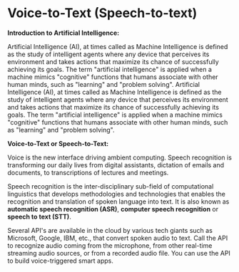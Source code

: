 # **Voice-to-Text (Speech-to-text)**

**Introduction to Artificial Intelligence:**

Artificial Intelligence (AI), at times called as Machine Intelligence is defined as the study of intelligent agents where any device that perceives its environment and takes actions that maximize its chance of successfully achieving its goals. The term &quot;artificial intelligence&quot; is applied when a machine mimics &quot;cognitive&quot; functions that humans associate with other human minds, such as &quot;learning&quot; and &quot;problem solving&quot;. Artificial Intelligence (AI), at times called as Machine Intelligence is defined as the study of intelligent agents where any device that perceives its environment and takes actions that maximize its chance of successfully achieving its goals. The term &quot;artificial intelligence&quot; is applied when a machine mimics &quot;cognitive&quot; functions that humans associate with other human minds, such as &quot;learning&quot; and &quot;problem solving&quot;.

**Voice-to-Text or Speech-to-Text:**

Voice is the new interface driving ambient computing. Speech recognition is transforming our daily lives from digital assistants, dictation of emails and documents, to transcriptions of lectures and meetings.

Speech recognition is the inter-disciplinary sub-field of computational linguistics that develops methodologies and technologies that enables the recognition and translation of spoken language into text. It is also known as **automatic speech recognition (ASR)**, **computer speech recognition** or **speech to text (STT)**.

Several API&#39;s are available in the cloud by various tech giants such as Microsoft, Google, IBM, etc., that convert spoken audio to text. Call the API to recognize audio coming from the microphone, from other real-time streaming audio sources, or from a recorded audio file. You can use the API to build voice-triggered smart apps.
